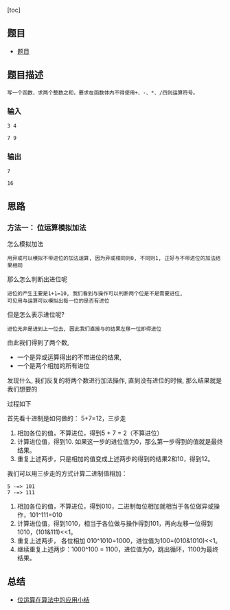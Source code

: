 [toc]

## 题目
- [题目](https://blog.csdn.net/gatieme/article/details/51493414)

## 题目描述
```text
写一个函数，求两个整数之和，要求在函数体内不得使用+、-、*、/四则运算符号。
```

### 输入 
```text
3 4

7 9
```

### 输出
```text
7

16
```

## 思路
### 方法一： 位运算模拟加法

怎么模拟加法
```text
用异或可以模拟不带进位的加法运算, 因为异或相同则0, 不同则1, 正好与不带进位的加法结果相同
```

那么怎么判断出进位呢
```text
进位的产生主要是1+1=10, 我们看到与操作可以判断两个位是不是需要进位,
可见用与运算可以模拟出每一位的是否有进位
```

但是怎么表示进位呢?
```text
进位无非是进到上一位去, 因此我们直接与的结果左移一位即得进位
```

由此我们得到了两个数,
- 一个是异或运算得出的不带进位的结果,
- 一个是两个相加的所有进位

发现什么, 我们反复的将两个数进行加法操作, 直到没有进位的时候, 那么结果就是我们想要的

过程如下

首先看十进制是如何做的： 5+7=12，三步走

1. 相加各位的值，不算进位，得到5 + 7 = 2（不算进位）
2. 计算进位值，得到10. 如果这一步的进位值为0，那么第一步得到的值就是最终结果。
3. 重复上述两步，只是相加的值变成上述两步的得到的结果2和10，得到12。

我们可以用三步走的方式计算二进制值相加：
```text
5 -=> 101 
7 -=> 111
```

1. 相加各位的值，不算进位，得到010，二进制每位相加就相当于各位做异或操作，101^111=010
2. 计算进位值，得到1010，相当于各位做与操作得到101，再向左移一位得到1010，(101&111)<<1。
3. 重复上述两步， 各位相加 010^1010=1000，进位值为100=(010&1010)<<1。
4. 继续重复上述两步：1000^100 = 1100，进位值为0，跳出循环，1100为最终结果。

## 总结
- [位运算在算法中的应用小结](https://blog.csdn.net/qq_16137569/article/details/82790378)